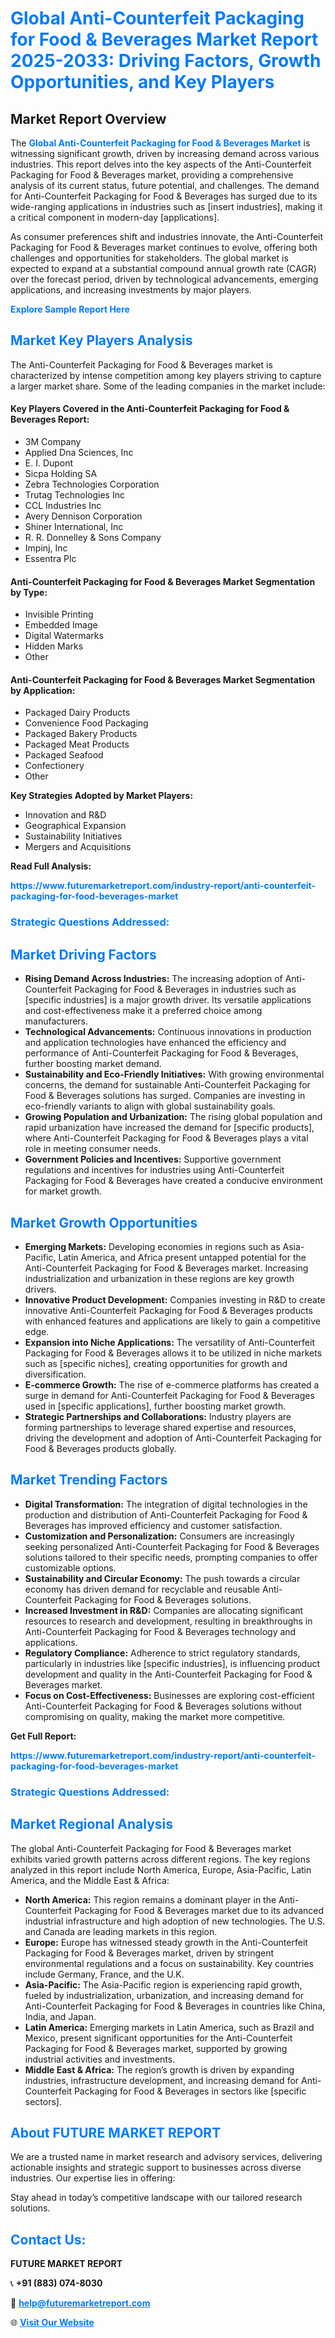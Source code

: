 <h1 style="color: #007BFF;">Global Anti-Counterfeit Packaging for Food & Beverages Market Report 2025-2033: Driving Factors, Growth Opportunities, and Key Players</h1>

<section id="overview">
<h2>Market Report Overview</h2>
<p>The <a href="https://www.futuremarketreport.com/industry-report/anti-counterfeit-packaging-for-food-beverages-market" style="color: #007BFF; text-decoration: none;"><strong>Global Anti-Counterfeit Packaging for Food & Beverages Market</strong></a> is witnessing significant growth, driven by increasing demand across various industries. This report delves into the key aspects of the Anti-Counterfeit Packaging for Food & Beverages market, providing a comprehensive analysis of its current status, future potential, and challenges. The demand for Anti-Counterfeit Packaging for Food & Beverages has surged due to its wide-ranging applications in industries such as [insert industries], making it a critical component in modern-day [applications].</p>
<p>As consumer preferences shift and industries innovate, the Anti-Counterfeit Packaging for Food & Beverages market continues to evolve, offering both challenges and opportunities for stakeholders. The global market is expected to expand at a substantial compound annual growth rate (CAGR) over the forecast period, driven by technological advancements, emerging applications, and increasing investments by major players.</p>
</section>

<section id="overview">
<p><a href="https://www.futuremarketreport.com/request-sample/reportId=89482" style="color: #007BFF; text-decoration: none;"><strong>Explore Sample Report Here</strong></a></p>
</section>

<section id="key-players">
<h2 style="color: #007BFF;">Market Key Players Analysis</h2>
<p>The Anti-Counterfeit Packaging for Food & Beverages market is characterized by intense competition among key players striving to capture a larger market share. Some of the leading companies in the market include:</p>
<h4>Key Players Covered in the Anti-Counterfeit Packaging for Food & Beverages Report:</h4>
<ul><li>3M Company</li><li>Applied Dna Sciences, Inc</li><li>E. I. Dupont</li><li>Sicpa Holding SA</li><li>Zebra Technologies Corporation</li><li>Trutag Technologies Inc</li><li>CCL Industries Inc</li><li>Avery Dennison Corporation</li><li>Shiner International, Inc</li><li>R. R. Donnelley &amp; Sons Company</li><li>Impinj, Inc</li><li>Essentra Plc</li></ul>
<h4>Anti-Counterfeit Packaging for Food & Beverages Market Segmentation by Type:</h4>
<ul><li>Invisible Printing</li><li>Embedded Image</li><li>Digital Watermarks</li><li>Hidden Marks</li><li>Other</li></ul>

<h4>Anti-Counterfeit Packaging for Food & Beverages Market Segmentation by Application:</h4>
<ul><li>Packaged Dairy Products</li><li>Convenience Food Packaging</li><li>Packaged Bakery Products</li><li>Packaged Meat Products</li><li>Packaged Seafood</li><li>Confectionery</li><li>Other</li></ul>
<p><strong>Key Strategies Adopted by Market Players:</strong></p>
<ul>
<li>Innovation and R&D</li>
<li>Geographical Expansion</li>
<li>Sustainability Initiatives</li>
<li>Mergers and Acquisitions</li>
</ul>
</section>

<section>
<p><strong>Read Full Analysis: </strong></p><a href="https://www.futuremarketreport.com/industry-report/anti-counterfeit-packaging-for-food-beverages-market" style="color: #007BFF; text-decoration: none;"><strong>https://www.futuremarketreport.com/industry-report/anti-counterfeit-packaging-for-food-beverages-market</strong></a>
<h3 style="color: #007BFF;">Strategic Questions Addressed:</h3>
</section>

<section id="driving-factors">
<h2 style="color: #007BFF;">Market Driving Factors</h2>
<ul>
<li><strong>Rising Demand Across Industries:</strong> The increasing adoption of Anti-Counterfeit Packaging for Food & Beverages in industries such as [specific industries] is a major growth driver. Its versatile applications and cost-effectiveness make it a preferred choice among manufacturers.</li>
<li><strong>Technological Advancements:</strong> Continuous innovations in production and application technologies have enhanced the efficiency and performance of Anti-Counterfeit Packaging for Food & Beverages, further boosting market demand.</li>
<li><strong>Sustainability and Eco-Friendly Initiatives:</strong> With growing environmental concerns, the demand for sustainable Anti-Counterfeit Packaging for Food & Beverages solutions has surged. Companies are investing in eco-friendly variants to align with global sustainability goals.</li>
<li><strong>Growing Population and Urbanization:</strong> The rising global population and rapid urbanization have increased the demand for [specific products], where Anti-Counterfeit Packaging for Food & Beverages plays a vital role in meeting consumer needs.</li>
<li><strong>Government Policies and Incentives:</strong> Supportive government regulations and incentives for industries using Anti-Counterfeit Packaging for Food & Beverages have created a conducive environment for market growth.</li>
</ul>
</section>

<section id="growth-opportunities">
<h2 style="color: #007BFF;">Market Growth Opportunities</h2>
<ul>
<li><strong>Emerging Markets:</strong> Developing economies in regions such as Asia-Pacific, Latin America, and Africa present untapped potential for the Anti-Counterfeit Packaging for Food & Beverages market. Increasing industrialization and urbanization in these regions are key growth drivers.</li>
<li><strong>Innovative Product Development:</strong> Companies investing in R&D to create innovative Anti-Counterfeit Packaging for Food & Beverages products with enhanced features and applications are likely to gain a competitive edge.</li>
<li><strong>Expansion into Niche Applications:</strong> The versatility of Anti-Counterfeit Packaging for Food & Beverages allows it to be utilized in niche markets such as [specific niches], creating opportunities for growth and diversification.</li>
<li><strong>E-commerce Growth:</strong> The rise of e-commerce platforms has created a surge in demand for Anti-Counterfeit Packaging for Food & Beverages used in [specific applications], further boosting market growth.</li>
<li><strong>Strategic Partnerships and Collaborations:</strong> Industry players are forming partnerships to leverage shared expertise and resources, driving the development and adoption of Anti-Counterfeit Packaging for Food & Beverages products globally.</li>
</ul>
</section>

<section id="trending-factors">
<h2 style="color: #007BFF;">Market Trending Factors</h2>
<ul>
<li><strong>Digital Transformation:</strong> The integration of digital technologies in the production and distribution of Anti-Counterfeit Packaging for Food & Beverages has improved efficiency and customer satisfaction.</li>
<li><strong>Customization and Personalization:</strong> Consumers are increasingly seeking personalized Anti-Counterfeit Packaging for Food & Beverages solutions tailored to their specific needs, prompting companies to offer customizable options.</li>
<li><strong>Sustainability and Circular Economy:</strong> The push towards a circular economy has driven demand for recyclable and reusable Anti-Counterfeit Packaging for Food & Beverages solutions.</li>
<li><strong>Increased Investment in R&D:</strong> Companies are allocating significant resources to research and development, resulting in breakthroughs in Anti-Counterfeit Packaging for Food & Beverages technology and applications.</li>
<li><strong>Regulatory Compliance:</strong> Adherence to strict regulatory standards, particularly in industries like [specific industries], is influencing product development and quality in the Anti-Counterfeit Packaging for Food & Beverages market.</li>
<li><strong>Focus on Cost-Effectiveness:</strong> Businesses are exploring cost-efficient Anti-Counterfeit Packaging for Food & Beverages solutions without compromising on quality, making the market more competitive.</li>
</ul>
</section>

<section>
<p><strong>Get Full Report: </strong></p><a href="https://www.futuremarketreport.com/industry-report/anti-counterfeit-packaging-for-food-beverages-market" style="color: #007BFF; text-decoration: none;"><strong>https://www.futuremarketreport.com/industry-report/anti-counterfeit-packaging-for-food-beverages-market</strong></a>
<h3 style="color: #007BFF;">Strategic Questions Addressed:</h3>
</section>


<section id="regional-analysis">
<h2 style="color: #007BFF;">Market Regional Analysis</h2>
<p>The global Anti-Counterfeit Packaging for Food & Beverages market exhibits varied growth patterns across different regions. The key regions analyzed in this report include North America, Europe, Asia-Pacific, Latin America, and the Middle East & Africa:</p>
<ul>
<li><strong>North America:</strong> This region remains a dominant player in the Anti-Counterfeit Packaging for Food & Beverages market due to its advanced industrial infrastructure and high adoption of new technologies. The U.S. and Canada are leading markets in this region.</li>
<li><strong>Europe:</strong> Europe has witnessed steady growth in the Anti-Counterfeit Packaging for Food & Beverages market, driven by stringent environmental regulations and a focus on sustainability. Key countries include Germany, France, and the U.K.</li>
<li><strong>Asia-Pacific:</strong> The Asia-Pacific region is experiencing rapid growth, fueled by industrialization, urbanization, and increasing demand for Anti-Counterfeit Packaging for Food & Beverages in countries like China, India, and Japan.</li>
<li><strong>Latin America:</strong> Emerging markets in Latin America, such as Brazil and Mexico, present significant opportunities for the Anti-Counterfeit Packaging for Food & Beverages market, supported by growing industrial activities and investments.</li>
<li><strong>Middle East & Africa:</strong> The region’s growth is driven by expanding industries, infrastructure development, and increasing demand for Anti-Counterfeit Packaging for Food & Beverages in sectors like [specific sectors].</li>
</ul>
</section>

<footer>
<h2 style="color: #007BFF;">About FUTURE MARKET REPORT</h2>
<p>We are a trusted name in market research and advisory services, delivering actionable insights and strategic support to businesses across diverse industries. Our expertise lies in offering:</p>

<p>Stay ahead in today’s competitive landscape with our tailored research solutions.</p>

<h2 style="color: #007BFF;">Contact Us:</h2>
<p><strong>FUTURE MARKET REPORT</strong></p>
<p>📞 <strong>+91 (883) 074-8030</strong></p>
<p>📧 <strong><a href="mailto:help@futuremarketreport.com" style="color: #007BFF;">help@futuremarketreport.com</a></strong></p>
<p>🌐 <strong><a href="https://www.futuremarketreport.com/" style="color: #007BFF;">Visit Our Website</a></strong></p>
</footer>